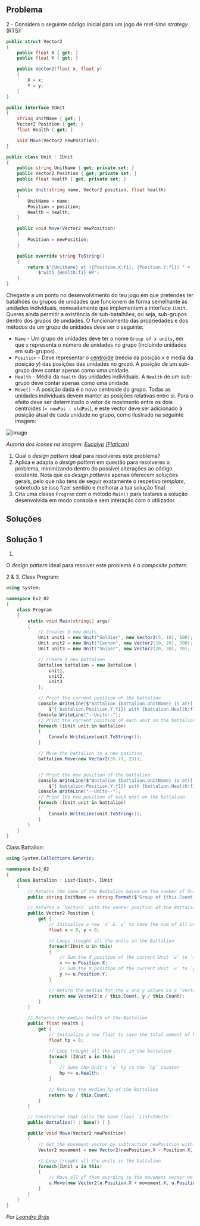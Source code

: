 ## Problema

2 - Considera o seguinte código inicial para um jogo de _real-time strategy_
(RTS):

```cs
public struct Vector2
{
    public float X { get; }
    public float Y { get; }

    public Vector2(float x, float y)
    {
        X = x;
        Y = y;
    }
}
```

```cs
public interface IUnit
{
    string UnitName { get; }
    Vector2 Position { get; }
    float Health { get; }

    void Move(Vector2 newPosition);
}
```

```cs
public class Unit : IUnit
{
    public string UnitName { get; private set; }
    public Vector2 Position { get; private set; }
    public float Health { get; private set; }

    public Unit(string name, Vector2 position, float health)
    {
        UnitName = name;
        Position = position;
        Health = health;
    }

    public void Move(Vector2 newPosition)
    {
        Position = newPosition;
    }

    public override string ToString()
    {
        return $"{UnitName} at ({Position.X:f1}, {Position.Y:f1}) " +
            $"with {Health:f1} HP";
    }
}
```

Chegaste a um ponto no desenvolvimento do teu jogo em que pretendes ter
batalhões ou grupos de unidades que funcionem de forma semelhante às unidades
individuais, nomeadamente que implementem a interface `IUnit`. Queres ainda
permitir a existência de sub-batalhões, ou seja, sub-grupos dentro dos grupos
de unidades. O funcionamento das propriedades e dos métodos de um grupo de
unidades deve ser o seguinte:

* `Name` - Um grupo de unidades deve ter o nome `Group of x units`, em que `x`
  representa o número de unidades no grupo (incluíndo unidades em
  sub-grupos).
* `Position` - Deve representar o
  [centroide](https://math.stackexchange.com/questions/1801867/finding-the-centre-of-an-abritary-set-of-points-in-two-dimensions)
  (média da posição _x_ e média da posição _y_) das posições das unidades no
  grupo. A posição de um sub-grupo deve contar apenas como uma unidade.
* `Health` - Média da `Health` das unidades individuais. A `Health` de um
  sub-grupo deve contar apenas como uma unidade.
* `Move()` - A posição dada é o novo centroide do grupo. Todas as unidades
  individuais devem manter as posições relativas entre si. Para o efeito deve
  ser determinado o vetor de movimento entre os dois centroides
  (`= newPos - oldPos`), e este vector deve ser adicionado à posição atual de
  cada unidade no grupo, como ilustrado na seguinte imagem:

![image](002/002.png)

_Autoria dos ícones na imagem: [Eucalyp](https://www.flaticon.com/authors/eucalyp)
[(Flaticon)](https://www.flaticon.com/)_

1. Qual o _design pattern_ ideal para resolveres este problema?
2. Aplica e adapta o _design pattern_ em questão para resolveres o problema,
   minimizando dentro do possível alterações ao código existente. Nota que os
   _design patterns_ apenas oferecem soluções gerais, pelo que não tens de
   seguir exatamente o respetivo _template_, sobretudo se isso fizer sentido e
   melhorar a tua solução final.
3. Cria uma classe `Program` com o método `Main()` para testares a solução
   desenvolvida em modo consola e sem interação com o utilizador.

## Soluções

## Solução 1

1. 
O _design pattern_ ideal para resolver este problema é o _composite pattern_.

2 & 3.
Class Program:

```cs
using System;

namespace Ex2_02
{
    class Program
    {
        static void Main(string[] args)
        {
            // Creates 3 new Units
            Unit unit1 = new Unit("Soldier", new Vector2(5, 10), 100);
            Unit unit2 = new Unit("Cannon", new Vector2(10, 20), 500);
            Unit unit3 = new Unit("Sniper", new Vector2(20, 30), 70);

            // Create a new Battalion
            Battalion battalion = new Battalion {
                unit1,
                unit2,
                unit3
            };

            // Print the current position of the battalion
            Console.WriteLine($"Battalion {battalion.UnitName} is at({ battalion.Position.X:f1}, " +
                $"{ battalion.Position.Y:f1}) with {battalion.Health:f1} HP");
            Console.WriteLine("--Units--");
            // Print the current position of each unit on the battalion
            foreach (IUnit unit in battalion)
            {
                Console.WriteLine(unit.ToString());
            }

            // Move the battalion to a new position
            battalion.Move(new Vector2(35.7f, 23));


            // Print the new position of the battalion
            Console.WriteLine($"Battalion {battalion.UnitName} is at({ battalion.Position.X:f1}, " +
                $"{ battalion.Position.Y:f1}) with {battalion.Health:f1} HP");
            Console.WriteLine("--Units--");
            // Print the new position of each unit on the battalion
            foreach (IUnit unit in battalion)
            {
                Console.WriteLine(unit.ToString());
            }
        }
    }
}

```

Class Battalion:

```cs
using System.Collections.Generic;

namespace Ex2_02
{
    class Battalion : List<IUnit>, IUnit
    {
        // Returns the name of the Battalion based on the number of Units
        public string UnitName => string.Format($"Group of {this.Count} units");

        // Returns a `Vector2` with the center position of the Battalion
        public Vector2 Position { 
            get {
                // Initialize a new `x` & `y` to save the sum of all units positions
                float x = 0, y = 0;

                // Loops trought all the units in the Battalion
                foreach(IUnit u in this)
                {
                    // Sum the X position of the current Unit `u` to `x`
                    x += u.Position.X;
                    // Sum the Y position of the current Unit `u` to `y`
                    y += u.Position.Y;
                }

                // Return the median for the x and y values as a `Vector2`
                return new Vector2(x / this.Count, y / this.Count);
            }
        }

        // Returns the median health of the Battalion
        public float Health {
            get {
                // Initialize a new float to save the total ammout of hp in the Battalion
                float hp = 0;

                // Loop trought all the units in the battalion
                foreach (IUnit u in this)
                {
                    // Sums the Unit's `u` hp to the `hp` counter
                    hp += u.Health;
                }

                // Returns the median hp of the Battalion
                return hp / this.Count;
            }
        }

        // Constructor that calls the base class `List<IUnit>`
        public Battalion() : base() { }

        public void Move(Vector2 newPosition)
        {
            // Get the movement vector by subtraction newPosition with the current postion
            Vector2 movement = new Vector2(newPosition.X - Position.X, newPosition.Y - Position.Y);

            // Loop trought all the units in the battalion
            foreach(IUnit u in this)
            {
                // Move all of them acording to the movement vector we got before
                u.Move(new Vector2(u.Position.X + movement.X, u.Position.Y + movement.Y));
            }
        }
    }
}
```

*Por [Leandro Brás](https://github.com/xShadoWalkeR)*
